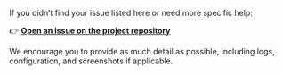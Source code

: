 If you didn’t find your issue listed here or need more specific help:

👉 [**Open an issue on the project repository**](https://github.com/GioFed-SAL-Anthem/PUG)

We encourage you to provide as much detail as possible, including logs, configuration, and screenshots if applicable.